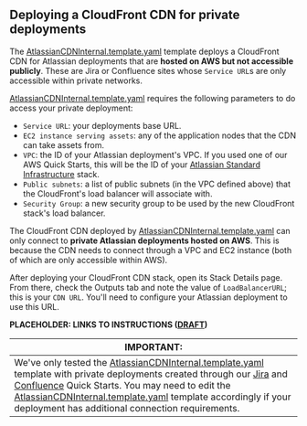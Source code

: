 ## Deploying a CloudFront CDN for private deployments

The [AtlassianCDNInternal.template.yaml](AtlassianCDNInternal.template.yaml) template deploys a CloudFront CDN for Atlassian deployments that are **hosted on AWS but not accessible publicly**. These are Jira or Confluence sites whose `Service URL`s are only accessible within private networks.

[AtlassianCDNInternal.template.yaml](AtlassianCDNInternal.template.yaml) requires the following parameters to do access your private deployment:

- `Service URL`: your deployments base URL.
- `EC2 instance serving assets`: any of the application nodes that the CDN can take assets from.
- `VPC`: the ID of your Atlassian deployment's VPC. If you used one of our AWS Quick Starts, this will be the ID of your [Atlassian Standard Infrastructure](https://aws.amazon.com/quickstart/architecture/atlassian-standard-infrastructure/) stack.
- `Public subnets`: a list of public subnets (in the VPC defined above) that the CloudFront's load balancer will associate with.
- `Security Group`: a new security group to be used by the new CloudFront stack's load balancer.

The CloudFront CDN deployed by [AtlassianCDNInternal.template.yaml](AtlassianCDNInternal.template.yaml) can only connect to **private Atlassian deployments hosted on AWS**. This is because the CDN needs to connect through a VPC and EC2 instance (both of which are only accessible within AWS).

After deploying your CloudFront CDN stack, open its Stack Details page. From there, check the Outputs tab and note the value of `LoadBalancerURL`; this is your `CDN URL`. You'll need to configure your Atlassian deployment to use this URL.

**PLACEHOLDER: LINKS TO INSTRUCTIONS ([DRAFT](https://extranet.atlassian.com/display/CONFIX/How+to+configure+a+CDN+for+Confluence+Data+Center))**


| **IMPORTANT:** |
|----------------|
| We've only tested the [AtlassianCDNInternal.template.yaml](AtlassianCDNInternal.template.yaml) template with private deployments created through our [Jira](https://aws.amazon.com/quickstart/architecture/jira/) and [Confluence](https://aws.amazon.com/quickstart/architecture/confluence/) Quick Starts. You may need to edit the [AtlassianCDNInternal.template.yaml](AtlassianCDNInternal.template.yaml) template accordingly if your deployment has additional connection requirements. |
